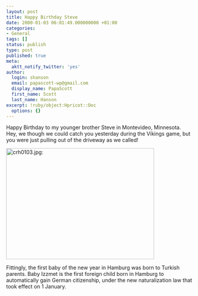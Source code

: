 ```yaml
---
layout: post
title: Happy Birthday Steve
date: 2000-01-03 06:01:49.000000000 +01:00
categories:
- General
tags: []
status: publish
type: post
published: true
meta:
  aktt_notify_twitter: 'yes'
author:
  login: shanson
  email: papascott-wp@gmail.com
  display_name: PapaScott
  first_name: Scott
  last_name: Hanson
excerpt: !ruby/object:Hpricot::Doc
  options: {}
---
```

<p>Happy Birthday to my younger brother Steve in Montevideo, Minnesota. Hey, we though we could catch you yesterday during the Vikings game, but you were just pulling out of the driveway as we called!</p>
<p><img src="https://www.papascott.de/wordpress/wp-content/uploads/2000/01/crh0103.jpg" height="300" width="400" border="0" alt="crh0103.jpg: " /></p>
<p>Fittingly, the first baby of the new year in Hamburg was born to Turkish parents. Baby Izzmet is the first foreign child born in Hamburg to automatically gain German citizenship, under the new naturalization law that took effect on 1 January.</p>
